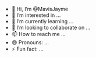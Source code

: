 - 👋 Hi, I’m @MavisJayme
- 👀 I’m interested in ...
- 🌱 I’m currently learning ...
- 💞️ I’m looking to collaborate on ...
- 📫 How to reach me ...
- 😄 Pronouns: ...
- ⚡ Fun fact: ...

<!---
MavisJayme/MavisJayme is a ✨ special ✨ repository because its `README.md` (this file) appears on your GitHub profile.
You can click the Preview link to take a look at your changes.
--->
